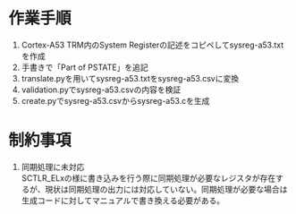 # 作業手順

1. Cortex-A53 TRM内のSystem Registerの記述をコピペしてsysreg-a53.txtを作成
2. 手書きで「Part of PSTATE」を追記
3. translate.pyを用いてsysreg-a53.txtをsysreg-a53.csvに変換
4. validation.pyでsysreg-a53.csvの内容を検証
5. create.pyでsysreg-a53.csvからsysreg-a53.cを生成

# 制約事項

1. 同期処理に未対応<br>
SCTLR_ELxの様に書き込みを行う際に同期処理が必要なレジスタが存在するが、現状は同期処理の出力には対応していない。同期処理が必要な場合は生成コードに対してマニュアルで書き換える必要がある。

